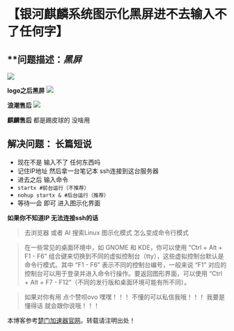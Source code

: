 
# 【银河麒麟系统图示化黑屏进不去输入不了任何字】


## \*\*问题描述：*黑屏*


![](https://img2024.cnblogs.com/blog/3514885/202412/3514885-20241222113132221-1096844822.png)


**logo之后黑屏**
![](https://img2024.cnblogs.com/blog/3514885/202412/3514885-20241222113200664-1321078425.png)


**浪潮售后**
![](https://img2024.cnblogs.com/blog/3514885/202412/3514885-20241222113223223-1455905792.png)


**麒麟售后**
都是踢皮球的 没啥用


## **解决问题： 长篇短说**


* 现在不是 输入不了 任何东西吗
* 记住IP地址 然后拿一台笔记本 ssh连接到这台服务器
* 进去之后 输入命令
* `startx #前台运行（不推荐）`
* `nohup startx & #后台运行（推荐）`
* 等待一会 即可 进入图示化界面


**如果你不知道IP 无法连接ssh的话**



> 去浏览器 或者 AI 搜索Linux 图示化模式 怎么变成命令行模式



> 在一些常见的桌面环境中，如 GNOME 和 KDE，你可以使用 “Ctrl \+ Alt \+ F1 \- F6” 组合键来切换到不同的虚拟控制台（tty），这些虚拟控制台默认是命令行模式。其中 “F1 \- F6” 表示不同的控制台编号，一般来说 “F1” 对应的控制台可以用于登录并进入命令行操作。要返回图形界面，可以使用 “Ctrl \+ Alt \+ F7 \- F12”（不同的发行版和桌面环境可能有所不同）。



> 如果对你有用 点个赞呗ovo 嘿嘿！！！
> 不懂的可以私信我哦！！！
> 我要是懂得话 就会跟你说哦！！！


 本博客参考[楚门加速器官网](https://chuanggeye.com)。转载请注明出处！
